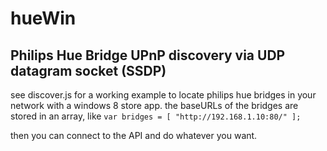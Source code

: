 # hueWin

## Philips Hue Bridge UPnP discovery via UDP datagram socket (SSDP)

see discover.js for a working example to locate philips hue bridges in your network with a windows 8 store app. the baseURLs of the bridges are stored in an array, like
`var bridges = [ "http://192.168.1.10:80/" ];`

then you can connect to the API and do whatever you want.